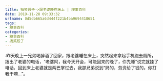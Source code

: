 ```yaml
---
title: 搞笑段子->跟老婆睡在床上 | 糗事百科
date: 2019-11-28 09:33:32
urlname: 0d5db665a6d444f221b4ba9694418651
tags: 
- 糗事百科
categories:
- 糗事百科
- 搞笑段子
---
```

.昨天晚上一兄弟喝醉酒了回家，跟老婆睡在床上，突然起来拿起手机跑去厕所，拨出了老婆的电话，“老婆阿，我今天开会，可能回来的晚了，你先睡”说完就挂了电话，回到床上老婆就是两巴掌过去，我那兄弟说到“妈的，劳资给了钱的，你打我干嘛…”。


